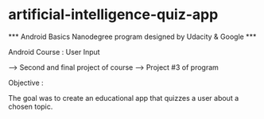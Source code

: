 # artificial-intelligence-quiz-app

*** Android Basics Nanodegree program designed by Udacity & Google ***

Android Course : User Input

--> Second and final project of course
--> Project #3 of program

Objective :

The goal was to create an educational app that quizzes a user about a chosen topic.
